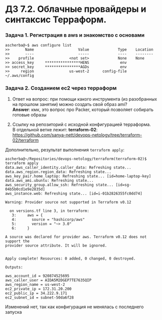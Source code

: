 # ДЗ 7.2. Облачные провайдеры и синтаксис Терраформ.

### Задача 1. Регистрация в aws и знакомство с основами

```commandline
ascherba@~$ aws configure list
>>       Name                    Value             Type    Location
>>       ----                    -----             ----    --------
>>    profile                <not set>             None    None
>> access_key     ****************HENS              env
>> secret_key     ****************AGDs              env
>>     region                us-west-2      config-file    ~/.aws/config
```

### Задача 2. Созданием ec2 через терраформ

1) Ответ на вопрос: при помощи какого инструмента (из разобранных на прошлом занятии) можно создать свой образ ami?  
__Answer__: кмк, это вопрос про Packer, который позволяет собирать готовые образы

2) Ссылку на репозиторий с исходной конфигурацией терраформа.  
   В отдельной ветке лежит: __terraform-02__:   
   https://github.com/sanya-nett/devops-netology/tree/terraform-02/terraform

Дополнительно, результат выполнения `terraform apply`:
```commandline
ascherba@~/Repositories/devops-netology/terraform(terraform-02)$ terraform apply
data.aws_caller_identity.caller_data: Refreshing state...
data.aws_region.region_data: Refreshing state...
aws_key_pair.home_laptop: Refreshing state... [id=home-laptop-key]
data.aws_ami.ubuntu: Refreshing state...
aws_security_group.allow_ssh: Refreshing state... [id=sg-04b5b0cd1e9e2835d]
aws_instance.web: Refreshing state... [id=i-01b2826355fc0dd74]

Warning: Provider source not supported in Terraform v0.12

  on versions.tf line 3, in terraform:
   3:     aws = {
   4:       source = "hashicorp/aws"
   5:       version = "~> 3.0"
   6:     }

A source was declared for provider aws. Terraform v0.12 does not support the
provider source attribute. It will be ignored.


Apply complete! Resources: 0 added, 0 changed, 0 destroyed.

Outputs:

aws_account_id = 920874525695
aws_caller_user = AIDA5M2DGEP7TE7635QIP
aws_region_name = us-west-2
ec2_private_ip = 172.31.20.200
ec2_public_ip = 34.222.9.171
ec2_subnet_id = subnet-50da6f28
```
Изменений нет, так как конфигурация не менялась с последнего запуска